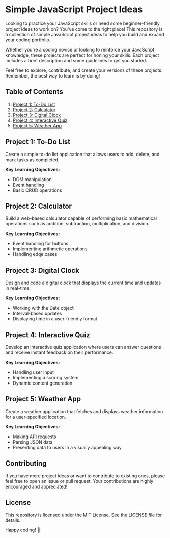 # Simple JavaScript Project Ideas

Looking to practice your JavaScript skills or need some beginner-friendly project ideas to work on? You've come to the right place! This repository is a collection of simple JavaScript project ideas to help you build and expand your coding portfolio.

Whether you're a coding novice or looking to reinforce your JavaScript knowledge, these projects are perfect for honing your skills. Each project includes a brief description and some guidelines to get you started.

Feel free to explore, contribute, and create your versions of these projects. Remember, the best way to learn is by doing!

## Table of Contents

1. [Project 1: To-Do List](#project-1-to-do-list)
2. [Project 2: Calculator](#project-2-calculator)
3. [Project 3: Digital Clock](#project-3-digital-clock)
4. [Project 4: Interactive Quiz](#project-4-interactive-quiz)
5. [Project 5: Weather App](#project-5-weather-app)

## Project 1: To-Do List

Create a simple to-do list application that allows users to add, delete, and mark tasks as completed.

**Key Learning Objectives:**
- DOM manipulation
- Event handling
- Basic CRUD operations

## Project 2: Calculator

Build a web-based calculator capable of performing basic mathematical operations such as addition, subtraction, multiplication, and division.

**Key Learning Objectives:**
- Event handling for buttons
- Implementing arithmetic operations
- Handling edge cases

## Project 3: Digital Clock

Design and code a digital clock that displays the current time and updates in real-time.

**Key Learning Objectives:**
- Working with the Date object
- Interval-based updates
- Displaying time in a user-friendly format

## Project 4: Interactive Quiz

Develop an interactive quiz application where users can answer questions and receive instant feedback on their performance.

**Key Learning Objectives:**
- Handling user input
- Implementing a scoring system
- Dynamic content generation

## Project 5: Weather App

Create a weather application that fetches and displays weather information for a user-specified location.

**Key Learning Objectives:**
- Making API requests
- Parsing JSON data
- Presenting data to users in a visually appealing way

## Contributing

If you have more project ideas or want to contribute to existing ones, please feel free to open an issue or pull request. Your contributions are highly encouraged and appreciated!

## License

This repository is licensed under the MIT License. See the [LICENSE](LICENSE) file for details.

Happy coding! 🚀
